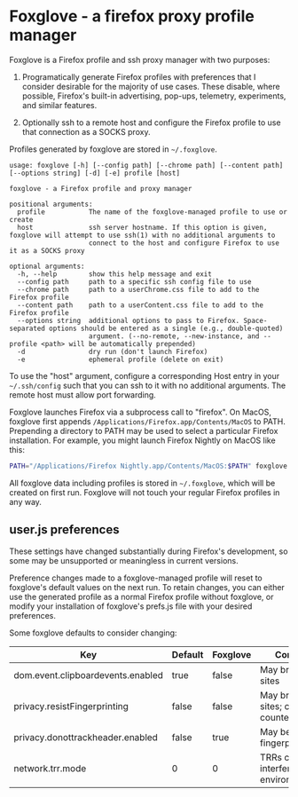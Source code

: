 # Foxglove - a firefox proxy profile manager

Foxglove is a Firefox profile and ssh proxy manager with two purposes:

1. Programatically generate Firefox profiles with preferences that I consider
   desirable for the majority of use cases. These disable, where possible,
   Firefox's built-in advertising, pop-ups, telemetry, experiments, and similar
   features.

2. Optionally ssh to a remote host and configure the Firefox profile to use
   that connection as a SOCKS proxy.

Profiles generated by foxglove are stored in `~/.foxglove`.

```
usage: foxglove [-h] [--config path] [--chrome path] [--content path] [--options string] [-d] [-e] profile [host]

foxglove - a Firefox profile and proxy manager

positional arguments:
  profile           The name of the foxglove-managed profile to use or create
  host              ssh server hostname. If this option is given, foxglove will attempt to use ssh(1) with no additional arguments to
                    connect to the host and configure Firefox to use it as a SOCKS proxy

optional arguments:
  -h, --help        show this help message and exit
  --config path     path to a specific ssh config file to use
  --chrome path     path to a userChrome.css file to add to the Firefox profile
  --content path    path to a userContent.css file to add to the Firefox profile
  --options string  additional options to pass to Firefox. Space-separated options should be entered as a single (e.g., double-quoted)
                    argument. (--no-remote, --new-instance, and --profile <path> will be automatically prepended)
  -d                dry run (don't launch Firefox)
  -e                ephemeral profile (delete on exit)
```

To use the "host" argument, configure a corresponding Host entry in your
`~/.ssh/config` such that you can ssh to it with no additional arguments. The
remote host must allow port forwarding.

Foxglove launches Firefox via a subprocess call to "firefox". On MacOS,
foxglove first appends `/Applications/Firefox.app/Contents/MacOS` to PATH.
Prepending a directory to PATH may be used to select a particular Firefox
installation. For example, you might launch Firefox Nightly on MacOS like this:

```bash
PATH="/Applications/Firefox Nightly.app/Contents/MacOS:$PATH" foxglove example
```

All foxglove data including profiles is stored in `~/.foxglove`, which will be
created on first run. Foxglove will not touch your regular Firefox profiles in
any way.

## user.js preferences
These settings have changed substantially during Firefox's development, so some
may be unsupported or meaningless in current versions.

Preference changes made to a foxglove-managed profile will reset to foxglove's
default values on the next run. To retain changes, you can either use the
generated profile as a normal Firefox profile without foxglove, or modify your
installation of foxglove's prefs.js file with your desired preferences.

Some foxglove defaults to consider changing:

| Key                               | Default | Foxglove | Comments                                       |
| --------------------------------- | ------- | -------- | -----------------------------------------------|
| dom.event.clipboardevents.enabled | true    | false    | May break some sites                           |
| privacy.resistFingerprinting      | false   | false    | May break some sites; can be counterproductive |
| privacy.donottrackheader.enabled  | false   | true     | May be used for fingerprinting                 |
| network.trr.mode                  | 0       | 0        | TRRs can interfere with test environments      |
